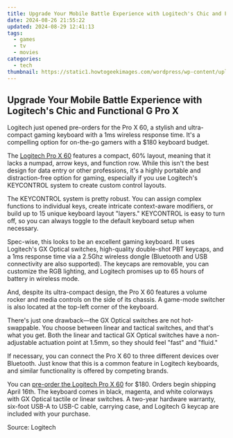 ```yaml
---
title: Upgrade Your Mobile Battle Experience with Logitech's Chic and Functional G Pro X
date: 2024-08-26 21:55:22
updated: 2024-08-29 12:41:13
tags:
  - games
  - tv
  - movies
categories:
  - tech
thumbnail: https://static1.howtogeekimages.com/wordpress/wp-content/uploads/2024/04/03-2024-nerv-16x9-13.jpg
---
```


## Upgrade Your Mobile Battle Experience with Logitech's Chic and Functional G Pro X

Logitech just opened pre-orders for the Pro X 60, a stylish and ultra-compact gaming keyboard with a 1ms wireless response time. It's a compelling option for on-the-go gamers with a $180 keyboard budget.

 The [Logitech Pro X 60](https://www.logitechg.com/en-us/products/gaming-keyboards/pro-x-60-wireless-keyboard.html?) features a compact, 60% layout, meaning that it lacks a numpad, arrow keys, and function row. While this isn't the best design for data entry or other professions, it's a highly portable and distraction-free option for gaming, especially if you use Logitech's KEYCONTROL system to create custom control layouts.

 The KEYCONTROL system is pretty robust. You can assign complex functions to individual keys, create intricate context-aware modifiers, or build up to 15 unique keyboard layout "layers." KEYCONTROL is easy to turn off, so you can always toggle to the default keyboard setup when necessary.

 Spec-wise, this looks to be an excellent gaming keyboard. It uses Logitech's GX Optical switches, high-quality double-shot PBT keycaps, and a 1ms response time via a 2.5Ghz wireless dongle (Bluetooth and USB connectivity are also supported). The keycaps are removable, you can customize the RGB lighting, and Logitech promises up to 65 hours of battery in wireless mode.

 And, despite its ultra-compact design, the Pro X 60 features a volume rocker and media controls on the side of its chassis. A game-mode switcher is also located at the top-left corner of the keyboard.

 There's just one drawback—the GX Optical switches are not hot-swappable. You choose between linear and tactical switches, and that's what you get. Both the linear and tactical GX Optical switches have a non-adjustable actuation point at 1.5mm, so they should feel "fast" and "fluid."

 If necessary, you can connect the Pro X 60 to three different devices over Bluetooth. Just know that this is a common feature in Logitech keyboards, and similar functionality is offered by competing brands.

 You can [pre-order the Logitech Pro X 60](https://www.logitechg.com/en-us/products/gaming-keyboards/pro-x-60-wireless-keyboard.html?) for $180\. Orders begin shipping April 16th. The keyboard comes in black, magenta, and white colorways with GX Optical tactile or linear switches. A two-year hardware warranty, six-foot USB-A to USB-C cable, carrying case, and Logitech G keycap are included with your purchase.

 Source: Logitech

<ins class="adsbygoogle"
     style="display:block"
     data-ad-format="autorelaxed"
     data-ad-client="ca-pub-7571918770474297"
     data-ad-slot="1223367746"></ins>



<ins class="adsbygoogle"
     style="display:block"
     data-ad-client="ca-pub-7571918770474297"
     data-ad-slot="8358498916"
     data-ad-format="auto"
     data-full-width-responsive="true"></ins>
